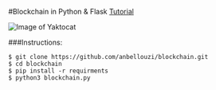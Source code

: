 #Blockchain in Python & Flask
[Tutorial](https://101blockchains.com/build-a-blockchain-in-python/)

![Image of Yaktocat](https://101blockchains.com/wp-content/uploads/2020/01/How-to-Build-A-Blockchain-In-Python-1078x516.png)

###Instructions:
```
$ git clone https://github.com/anbellouzi/blockchain.git
$ cd blockchain
$ pip install -r requirments
$ python3 blockchain.py
```